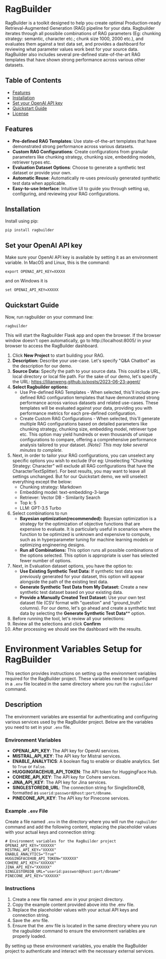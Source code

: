 # RagBuilder

RagBuilder is a toolkit designed to help you create optimal Production-ready Retrieval-Augmented Generation (RAG) pipeline for your data. Ragbuilder iterates through all possibile combinations of RAG parameters (Eg: chunking strategy: semantic, character etc.; chunk size 1000, 2000 etc.), and evaluates them against a test data set, and provides a dashboard for reviewing what parameter values work best for your source data. RagBuilder also includes several pre-defined state-of-the-art RAG templates that have shown strong performance across various other datasets.

## Table of Contents

- [Features](#features)
- [Installation](#installation)
- [Set your OpenAI API key](#set-your-openai-api-key)
- [Quickstart Guide](#quickstart-guide)
- [License](#license)

## Features

- **Pre-defined RAG Templates**: Use state-of-the-art templates that have demonstrated strong performance across various datasets.
- **Custom RAG Configurations**: Create configurations from granular parameters like chunking strategy, chunking size, embedding models, retriever types etc.
- **Evaluation Dataset Options**: Choose to generate a synthetic test dataset or provide your own.
- **Automatic Reuse**: Automatically re-uses previously generated synthetic test data when applicable.
- **Easy-to-use Interface**: Intuitive UI to guide you through setting up, configuring, and reviewing your RAG configurations.


## Installation

Install using pip:

```
pip install ragbuilder
```

## Set your OpenAI API key

Make sure your OpenAI API key is available by setting it as an environment variable. In MacOS and Linux, this is the command:

```
export OPENAI_API_KEY=XXXXX
```

and on Windows it is

```
set OPENAI_API_KEY=XXXXX
```

## Quickstart Guide

Now, run ragbuilder on your command line:

```
ragbuilder
```

This will start the Ragbuilder Flask app and open the browser. If the browser window doesn't open automatically, go to http://localhost:8005/ in your browser to access the RagBuilder dashboard.

1. Click **New Project** to start building your RAG.
2. **Description:** Describe your use-case. Let's specify "Q&A Chatbot" as the description for our demo.
3. **Source Data:** Specify the path to your source data. This could be a URL, local directory or local file path. For the sake of our demo, let's specify the URL: https://lilianweng.github.io/posts/2023-06-23-agent/
4. **Select Ragbuilder options:** 
   - Use Pre-defined RAG Templates - When selected, this'll include pre-defined RAG configuration templates that have demonstrated strong performance across various datasets and related use-cases. These templates will be evaluated against your data, providing you with performance metrics for each pre-defined configuration.
   - Create Custom RAG Configurations - When selected, this'll generate multiple RAG configurations based on detailed parameters like chunking strategy, chunking size, embedding model, retriever type etc. This option may yield hundreds or even thousands of unique configurations to compare, offering a comprehensive performance analysis tailored to your dataset. *[Note]: This may take several minutes to complete.*
5. Next, in order to tailor your RAG configurations, you can unselect any specific options you wish to exclude (For eg: Unselecting "Chunking Strategy: Character" will exclude all RAG configurations that have the CharacterTextSplitter). For best results, you may want to leave all settings unchanged. But for our Quickstart demo, we will unselect everything except the below:
    - Chunking strategy: Markdown
    - Embedding model: text-embedding-3-large
    - Retriever: Vector DB - Similarity Search
    - Top k: 5
    - LLM: GPT-3.5 Turbo
6. Select combinations to run
    - __Bayesian optimization(recommended):__ Bayesian optimization is a strategy for the optimization of objective functions that are expensive to evaluate. It is particularly useful in scenarios where the function to be optimized is unknown and expensive to compute, such as in hyperparameter tuning for machine learning models or optimizing engineering designs.
    - __Run all Combinations:__ This option runs all possible combinations of the options selected. This option is appropriate is user has selected fewer number of options.  
8. Next, in Evaluation dataset options, you have the option to:
    - **Use Existing Synthetic Test Data:** If synthetic test data was previously generated for your dataset, this option will appear alongside the path of the existing test data.
    - **Generate Synthetic Test Data from My Dataset:** Create a new synthetic test dataset based on your existing data.
    - **Provide a Manually Created Test Dataset:** Use your own test dataset file (CSV format with "question" and "ground_truth" columns).
    For our demo, let's go ahead and create a synthetic test data by selecting the **Generate Synthetic Test Data**** option.
9. Before running the tool, let's review all your selections:
10. Review all the selections and click **Confirm**
11. After processing we should see the dashboard with the results.

# Environment Variables Setup for RagBuilder

This section provides instructions on setting up the environment variables required for the RagBuilder project. These variables need to be configured in a `.env` file located in the same directory where you run the `ragbuilder` command.

## Description

The environment variables are essential for authenticating and configuring various services used by the RagBuilder project. Below are the variables you need to set in your `.env` file.

### Environment Variables

- **OPENAI_API_KEY**: The API key for OpenAI services.
- **MISTRAL_API_KEY**: The API key for Mistral services.
- **ENABLE_ANALYTICS**: A boolean flag to enable or disable analytics. Set to `True` or `False`.
- **HUGGINGFACEHUB_API_TOKEN**: The API token for HuggingFace Hub.
- **COHERE_API_KEY**: The API key for Cohere services.
- **JINA_API_KEY**: The API key for Jina services.
- **SINGLESTOREDB_URL**: The connection string for SingleStoreDB, formatted as `userid:password@host:port/dbname`.
- **PINECONE_API_KEY**: The API key for Pinecone services.

### Example `.env` File

Create a file named `.env` in the directory where you will run the `ragbuilder` command and add the following content, replacing the placeholder values with your actual keys and connection string:

```env
# Environment variables for the RagBuilder project
OPENAI_API_KEY="XXXXXX"
MISTRAL_API_KEY="XXXXX" 
ENABLE_ANALYTICS="True"
HUGGINGFACEHUB_API_TOKEN="XXXXXX"
COHERE_API_KEY="XXXXXX"
JINA_API_KEY="XXXXXX"
SINGLESTOREDB_URL="userid:password@host:port/dbname"
PINECONE_API_KEY="XXXXXX"
```

### Instructions
1. Create a new file named .env in your project directory.
2. Copy the example content provided above into the .env file.
3. Replace the placeholder values with your actual API keys and connection string.
4. Save the .env file.
5. Ensure that the .env file is located in the same directory where you run the ragbuilder command to ensure the environment variables are properly loaded.

By setting up these environment variables, you enable the RagBuilder project to authenticate and interact with the necessary external services.
